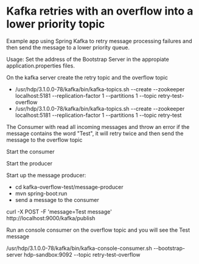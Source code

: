 # Kafka retries with an overflow into a lower priority topic

Example app using Spring Kafka to retry message processing failures and then send the message to a lower priority queue.

Usage:  Set the address of the Bootstrap Server in the appropiate application.properties files.

On the kafka server create the retry topic and the overflow topic

- /usr/hdp/3.1.0.0-78/kafka/bin/kafka-topics.sh --create --zookeeper localhost:5181 --replication-factor 1 --partitions 1 --topic retry-test-overflow
- /usr/hdp/3.1.0.0-78/kafka/bin/kafka-topics.sh --create --zookeeper localhost:5181 --replication-factor 1 --partitions 1 --topic retry-test




The Consumer with read all incoming messages and throw an error if the message contains the word "Test", it will retry twice and then send the message to the overflow topic

Start the consumer

Start the producer

Start up the message producer:
- cd kafka-overflow-test/message-producer
- mvn spring-boot:run
- send a message to the consumer 

curl -X POST -F 'message=Test message' http://localhost:9000/kafka/publish

Run an console consumer on the overflow topic and you will see the Test message

/usr/hdp/3.1.0.0-78/kafka/bin/kafka-console-consumer.sh --bootstrap-server hdp-sandbox:9092 --topic retry-test-overflow



